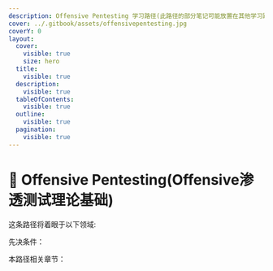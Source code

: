 ```yaml
---
description: Offensive Pentesting 学习路径(此路径的部分笔记可能放置在其他学习路径下)
cover: ../.gitbook/assets/offensivepentesting.jpg
coverY: 0
layout:
  cover:
    visible: true
    size: hero
  title:
    visible: true
  description:
    visible: true
  tableOfContents:
    visible: true
  outline:
    visible: true
  pagination:
    visible: true
---
```


# 🎯 Offensive Pentesting(Offensive渗透测试理论基础)

这条路径将着眼于以下领域:



先决条件：



本路径相关章节：
